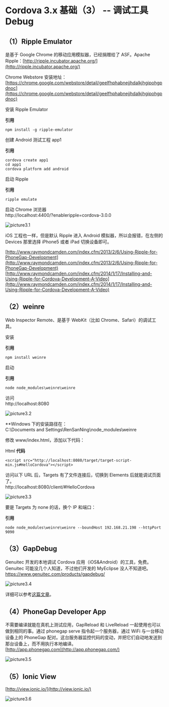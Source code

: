 # Cordova 3.x 基础（3） -- 调试工具 Debug

## （1）Ripple Emulator 

是基于 Google Chrome 的移动应用模拟器，已经捐赠给了 ASF。Apache Ripple：[http://ripple.incubator.apache.org/](http://ripple.incubator.apache.org/) 

Chrome Webstore 安装地址： 
[https://chrome.google.com/webstore/detail/geelfhphabnejjhdalkjhgipohgpdnoc](https://chrome.google.com/webstore/detail/geelfhphabnejjhdalkjhgipohgpdnoc) 

安装 Ripple Emulator 

**引用**

```
npm install -g ripple-emulator
```

创建 Android 测试工程 app1 

**引用**

```
cordova create app1 
cd app1 
cordova platform add android
```

启动 Ripple 

**引用**

```
ripple emulate
```

启动 Chrome 浏览器   
http://localhost:4400/?enableripple=cordova-3.0.0 

![picture3.1](images/3.1.png)

iOS 工程也一样，但是默认 Ripple 进入 Android 模拟器，所以会报错，在左侧的 Devices 那里选择 iPhone5 或者 iPad 切换设备即可。 

[http://www.raymondcamden.com/index.cfm/2013/2/6/Using-Ripple-for-PhoneGap-Development](http://www.raymondcamden.com/index.cfm/2013/2/6/Using-Ripple-for-PhoneGap-Development)   
[http://www.raymondcamden.com/index.cfm/2014/1/17/Installing-and-Using-Ripple-for-Cordova-Development-A-Video](http://www.raymondcamden.com/index.cfm/2014/1/17/Installing-and-Using-Ripple-for-Cordova-Development-A-Video) 


## （2）weinre 

Web Inspector Remote、是基于 WebKit（比如 Chrome、Safari）的调试工具。 

安装 

**引用**

```
npm install weinre
```

启动 

**引用**
```
node node_modules\weinre\weinre
```

访问    
http://localhost:8080 

![picture3.2](images/3.2.png)

**Windows 下的安装路径在：    
C:\Documents and Settings\RenSanNing\node_modules\weinre 

修改 www/index.html，添加以下代码： 

Html **代码**  

```
<script src="http://localhost:8080/target/target-script-min.js#HelloCordova"></script>
```

访问以下 URL 后，Targets 有了文件连接后，切换到 Elements 后就能调试页面了。   
http://localhost:8080/client/#HelloCordova 

![picture3.3](images/3.3.png)

要是 Targets 为 none 的话，换个 IP 和端口： 

**引用**

```
node node_modules\weinre\weinre --boundHost 192.168.21.198 --httpPort 9090
```


## （3）GapDebug 

Genuitec 开发的本地调试 Cordova 应用（iOS&Android）的工具，免费。Genuitec 可能没几个人知道，不过他们开发的 MyEclipse 没人不知道吧。   
https://www.genuitec.com/products/gapdebug/ 

![picture3.4](images/3.4.png)


详细可以参考[这篇文章](http://www.raymondcamden.com/2014/7/2/GapDebug-a-new-mobile-debugging-tool)。 

## （4）PhoneGap Developer App 

不需要编译就能在真机上测试应用，GapReload 和 LiveReload 一起使用也可以做到相同的事。通过 phonegap serve 指令起一个服务器，通过 WiFi 与一台移动设备上的 PhoneGap 配对。这台服务器监控代码的变动，并把它们自动地发送到那台设备上，而不用执行本地编译。   
[http://app.phonegap.com](http://app.phonegap.com/) 

![picture3.5](images/3.5.png)

## （5）Ionic View 

[http://view.ionic.io/](http://view.ionic.io/) 

![picture3.6](images/3.6.png)

